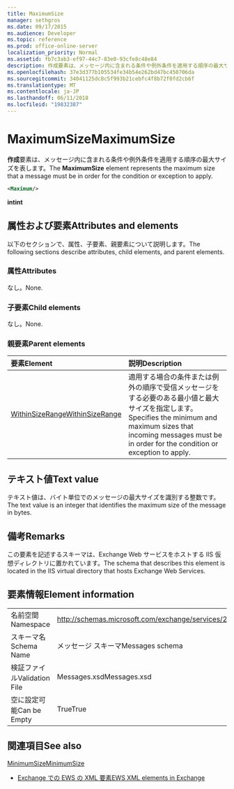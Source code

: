 ```yaml
---
title: MaximumSize
manager: sethgros
ms.date: 09/17/2015
ms.audience: Developer
ms.topic: reference
ms.prod: office-online-server
localization_priority: Normal
ms.assetid: fb7c3ab3-ef97-44c7-83e0-93cfe8c48e84
description: 作成要素は、メッセージ内に含まれる条件や例外条件を適用する順序の最大サイズを表します。
ms.openlocfilehash: 37e3d377b105534fe34b54e262bd47bc450706da
ms.sourcegitcommit: 34041125dc8c5f993b21cebfc4f8b72f0fd2cb6f
ms.translationtype: MT
ms.contentlocale: ja-JP
ms.lasthandoff: 06/11/2018
ms.locfileid: "19832387"
---
```

# <a name="maximumsize"></a><span data-ttu-id="f0ef0-103">MaximumSize</span><span class="sxs-lookup"><span data-stu-id="f0ef0-103">MaximumSize</span></span>

<span data-ttu-id="f0ef0-104">**作成**要素は、メッセージ内に含まれる条件や例外条件を適用する順序の最大サイズを表します。</span><span class="sxs-lookup"><span data-stu-id="f0ef0-104">The **MaximumSize** element represents the maximum size that a message must be in order for the condition or exception to apply.</span></span> 
  
```XML
<Maximum/>
```

 <span data-ttu-id="f0ef0-105">**int**</span><span class="sxs-lookup"><span data-stu-id="f0ef0-105">**int**</span></span>
## <a name="attributes-and-elements"></a><span data-ttu-id="f0ef0-106">属性および要素</span><span class="sxs-lookup"><span data-stu-id="f0ef0-106">Attributes and elements</span></span>

<span data-ttu-id="f0ef0-107">以下のセクションで、属性、子要素、親要素について説明します。</span><span class="sxs-lookup"><span data-stu-id="f0ef0-107">The following sections describe attributes, child elements, and parent elements.</span></span>
  
### <a name="attributes"></a><span data-ttu-id="f0ef0-108">属性</span><span class="sxs-lookup"><span data-stu-id="f0ef0-108">Attributes</span></span>

<span data-ttu-id="f0ef0-109">なし。</span><span class="sxs-lookup"><span data-stu-id="f0ef0-109">None.</span></span>
  
### <a name="child-elements"></a><span data-ttu-id="f0ef0-110">子要素</span><span class="sxs-lookup"><span data-stu-id="f0ef0-110">Child elements</span></span>

<span data-ttu-id="f0ef0-111">なし。</span><span class="sxs-lookup"><span data-stu-id="f0ef0-111">None.</span></span>
  
### <a name="parent-elements"></a><span data-ttu-id="f0ef0-112">親要素</span><span class="sxs-lookup"><span data-stu-id="f0ef0-112">Parent elements</span></span>

|<span data-ttu-id="f0ef0-113">**要素**</span><span class="sxs-lookup"><span data-stu-id="f0ef0-113">**Element**</span></span>|<span data-ttu-id="f0ef0-114">**説明**</span><span class="sxs-lookup"><span data-stu-id="f0ef0-114">**Description**</span></span>|
|:-----|:-----|
|[<span data-ttu-id="f0ef0-115">WithinSizeRange</span><span class="sxs-lookup"><span data-stu-id="f0ef0-115">WithinSizeRange</span></span>](withinsizerange.md) <br/> |<span data-ttu-id="f0ef0-116">適用する場合の条件または例外の順序で受信メッセージをする必要のある最小値と最大サイズを指定します。</span><span class="sxs-lookup"><span data-stu-id="f0ef0-116">Specifies the minimum and maximum sizes that incoming messages must be in order for the condition or exception to apply.</span></span>  <br/> |
   
## <a name="text-value"></a><span data-ttu-id="f0ef0-117">テキスト値</span><span class="sxs-lookup"><span data-stu-id="f0ef0-117">Text value</span></span>

<span data-ttu-id="f0ef0-118">テキスト値は、バイト単位でのメッセージの最大サイズを識別する整数です。</span><span class="sxs-lookup"><span data-stu-id="f0ef0-118">The text value is an integer that identifies the maximum size of the message in bytes.</span></span>
  
## <a name="remarks"></a><span data-ttu-id="f0ef0-119">備考</span><span class="sxs-lookup"><span data-stu-id="f0ef0-119">Remarks</span></span>

<span data-ttu-id="f0ef0-120">この要素を記述するスキーマは、Exchange Web サービスをホストする IIS 仮想ディレクトリに置かれています。</span><span class="sxs-lookup"><span data-stu-id="f0ef0-120">The schema that describes this element is located in the IIS virtual directory that hosts Exchange Web Services.</span></span>
  
## <a name="element-information"></a><span data-ttu-id="f0ef0-121">要素情報</span><span class="sxs-lookup"><span data-stu-id="f0ef0-121">Element information</span></span>

|||
|:-----|:-----|
|<span data-ttu-id="f0ef0-122">名前空間</span><span class="sxs-lookup"><span data-stu-id="f0ef0-122">Namespace</span></span>  <br/> |http://schemas.microsoft.com/exchange/services/2006/messages  <br/> |
|<span data-ttu-id="f0ef0-123">スキーマ名</span><span class="sxs-lookup"><span data-stu-id="f0ef0-123">Schema Name</span></span>  <br/> |<span data-ttu-id="f0ef0-124">メッセージ スキーマ</span><span class="sxs-lookup"><span data-stu-id="f0ef0-124">Messages schema</span></span>  <br/> |
|<span data-ttu-id="f0ef0-125">検証ファイル</span><span class="sxs-lookup"><span data-stu-id="f0ef0-125">Validation File</span></span>  <br/> |<span data-ttu-id="f0ef0-126">Messages.xsd</span><span class="sxs-lookup"><span data-stu-id="f0ef0-126">Messages.xsd</span></span>  <br/> |
|<span data-ttu-id="f0ef0-127">空に設定可能</span><span class="sxs-lookup"><span data-stu-id="f0ef0-127">Can be Empty</span></span>  <br/> |<span data-ttu-id="f0ef0-128">True</span><span class="sxs-lookup"><span data-stu-id="f0ef0-128">True</span></span>  <br/> |
   
## <a name="see-also"></a><span data-ttu-id="f0ef0-129">関連項目</span><span class="sxs-lookup"><span data-stu-id="f0ef0-129">See also</span></span>



[<span data-ttu-id="f0ef0-130">MinimumSize</span><span class="sxs-lookup"><span data-stu-id="f0ef0-130">MinimumSize</span></span>](minimumsize.md)


- [<span data-ttu-id="f0ef0-131">Exchange での EWS の XML 要素</span><span class="sxs-lookup"><span data-stu-id="f0ef0-131">EWS XML elements in Exchange</span></span>](ews-xml-elements-in-exchange.md)

